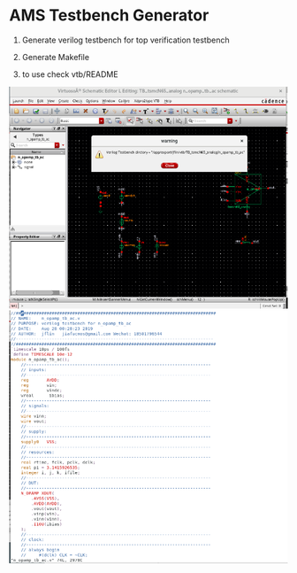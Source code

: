 # AMS Testbench Generator

1. Generate verilog testbench for top verification testbench
1. Generate Makefile 

1. to use check vtb/README

![schemetic](vtb1.png)
![verilog](vtb2.png)
